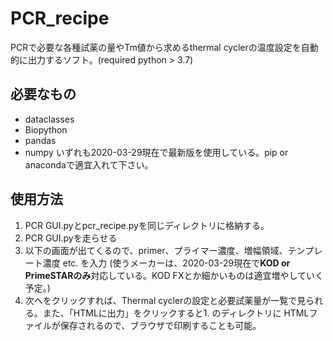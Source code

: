 # PCR_recipe
PCRで必要な各種試薬の量やTm値から求めるthermal cyclerの温度設定を自動的に出力するソフト。(required python > 3.7)

## 必要なもの
+ dataclasses
+ Biopython
+ pandas
+ numpy
いずれも2020-03-29現在で最新版を使用している。pip or anacondaで適宜入れて下さい。

## 使用方法
1. PCR GUI.pyとpcr_recipe.pyを同じディレクトリに格納する。
2. PCR GUI.pyを走らせる
3. 以下の画面が出てくるので、primer、プライマー濃度、増幅領域、テンプレート濃度 etc. を入力
   (使うメーカーは、2020-03-29現在で**KOD or PrimeSTARのみ**対応している。KOD FXとか細かいものは適宜増やしていく予定。)
4. 次へをクリックすれば、Thermal cyclerの設定と必要試薬量が一覧で見られる。また、「HTMLに出力」をクリックすると1. のディレクトリに
HTMLファイルが保存されるので、ブラウザで印刷することも可能。